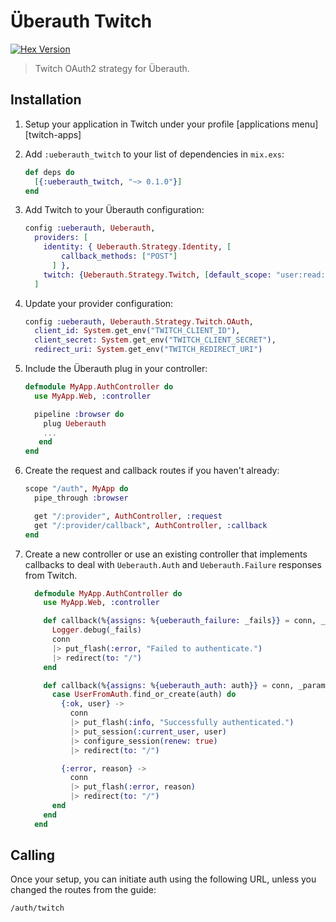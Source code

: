# Überauth Twitch

[![Hex Version](https://img.shields.io/hexpm/v/ueberauth_twitch.svg)](https://hex.pm/packages/ueberauth_twitch)

> Twitch OAuth2 strategy for Überauth.

## Installation

1. Setup your application in Twitch under your profile [applications menu][twitch-apps]

1. Add `:ueberauth_twitch` to your list of dependencies in `mix.exs`:

    ```elixir
    def deps do
      [{:ueberauth_twitch, "~> 0.1.0"}]
    end
    ```

1. Add Twitch to your Überauth configuration:

    ```elixir
    config :ueberauth, Ueberauth,
      providers: [
        identity: { Ueberauth.Strategy.Identity, [
            callback_methods: ["POST"]
          ] },
        twitch: {Ueberauth.Strategy.Twitch, [default_scope: "user:read:email"]},
      ]
    ```

1.  Update your provider configuration:

    ```elixir
    config :ueberauth, Ueberauth.Strategy.Twitch.OAuth,
      client_id: System.get_env("TWITCH_CLIENT_ID"),
      client_secret: System.get_env("TWITCH_CLIENT_SECRET"),
      redirect_uri: System.get_env("TWITCH_REDIRECT_URI")
    ```

1.  Include the Überauth plug in your controller:

    ```elixir
    defmodule MyApp.AuthController do
      use MyApp.Web, :controller

      pipeline :browser do
        plug Ueberauth
        ...
       end
    end
    ```

1.  Create the request and callback routes if you haven't already:

    ```elixir
    scope "/auth", MyApp do
      pipe_through :browser

      get "/:provider", AuthController, :request
      get "/:provider/callback", AuthController, :callback
    end
    ```

1. Create a new controller or use an existing controller that implements callbacks to deal with `Ueberauth.Auth` and `Ueberauth.Failure` responses from Twitch.

    ```elixir
      defmodule MyApp.AuthController do
        use MyApp.Web, :controller

        def callback(%{assigns: %{ueberauth_failure: _fails}} = conn, _params) do
          Logger.debug(_fails)
          conn
          |> put_flash(:error, "Failed to authenticate.")
          |> redirect(to: "/")
        end

        def callback(%{assigns: %{ueberauth_auth: auth}} = conn, _params) do
          case UserFromAuth.find_or_create(auth) do
            {:ok, user} ->
              conn
              |> put_flash(:info, "Successfully authenticated.")
              |> put_session(:current_user, user)
              |> configure_session(renew: true)
              |> redirect(to: "/")

            {:error, reason} ->
              conn
              |> put_flash(:error, reason)
              |> redirect(to: "/")
          end
        end
      end
    ```

## Calling

Once your setup, you can initiate auth using the following URL, unless you changed the routes from the guide:

    /auth/twitch

<!-- ## Documentation

The docs can be found at [ueberauth_twitch][package-docs] on [Hex Docs][hex-docs].

[hex-docs]: https://hexdocs.pm
[package-docs]: https://hexdocs.pm/ueberauth_twitch -->
